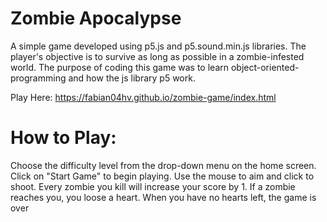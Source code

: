 # Zombie Apocalypse

A simple game developed using p5.js and p5.sound.min.js libraries. The player's objective is to survive as long as possible in a zombie-infested world.
The purpose of coding this game was to learn object-oriented-programming and how the js library p5 work.  

Play Here: https://fabian04hv.github.io/zombie-game/index.html

# How to Play:
Choose the difficulty level from the drop-down menu on the home screen.
Click on "Start Game" to begin playing.
Use the mouse to aim and click to shoot.
Every zombie you kill will increase your score by 1. 
If a zombie reaches you, you loose a heart.
When you have no hearts left, the game is over
